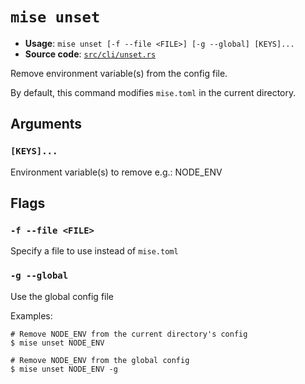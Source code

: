 # `mise unset`

- **Usage**: `mise unset [-f --file <FILE>] [-g --global] [KEYS]...`
- **Source code**: [`src/cli/unset.rs`](https://github.com/jdx/mise/blob/main/src/cli/unset.rs)

Remove environment variable(s) from the config file.

By default, this command modifies `mise.toml` in the current directory.

## Arguments

### `[KEYS]...`

Environment variable(s) to remove
e.g.: NODE_ENV

## Flags

### `-f --file <FILE>`

Specify a file to use instead of `mise.toml`

### `-g --global`

Use the global config file

Examples:

```
# Remove NODE_ENV from the current directory's config
$ mise unset NODE_ENV
```

```
# Remove NODE_ENV from the global config
$ mise unset NODE_ENV -g
```
